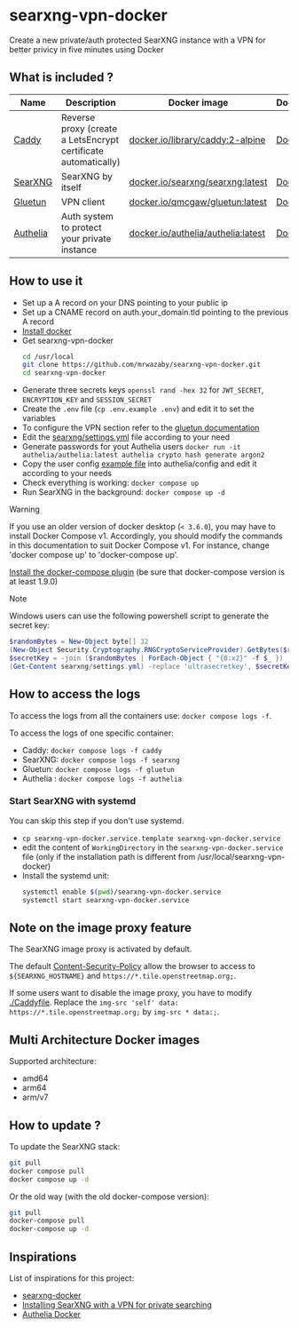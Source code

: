 # searxng-vpn-docker

Create a new private/auth protected SearXNG instance with a VPN for better privicy in five minutes using Docker

## What is included ?

| Name | Description | Docker image | Dockerfile |
| -- | -- | -- | -- |
| [Caddy](https://github.com/caddyserver/caddy)    | Reverse proxy (create a LetsEncrypt certificate automatically) | [docker.io/library/caddy:2-alpine](https://hub.docker.com/_/caddy)               | [Dockerfile](https://github.com/caddyserver/caddy-docker/blob/master/Dockerfile.tmpl) |
| [SearXNG](https://github.com/searxng/searxng)    | SearXNG by itself                                              | [docker.io/searxng/searxng:latest](https://hub.docker.com/r/searxng/searxng)     | [Dockerfile](https://github.com/searxng/searxng/blob/master/Dockerfile)               |
| [Gluetun](https://github.com/qdm12/gluetun)      | VPN client                                                     | [docker.io/qmcgaw/gluetun:latest](https://hub.docker.com/r/qmcgaw/gluetun)       | [Dockerfile](https://github.com/qdm12/gluetun/blob/master/Dockerfile)                 |
| [Authelia](https://github.com/authelia/authelia) | Auth system to protect your private instance                   | [docker.io/authelia/authelia:latest](https://hub.docker.com/r/authelia/authelia) | [Dockerfile](https://github.com/authelia/authelia/blob/master/Dockerfile)             |

## How to use it

- Set up a A record on your DNS pointing to your public ip
- Set up a CNAME record on auth.your_domain.tld pointing to the previous A record
- [Install docker](https://docs.docker.com/install/)
- Get searxng-vpn-docker
  ```sh
  cd /usr/local
  git clone https://github.com/mrwazaby/searxng-vpn-docker.git
  cd searxng-vpn-docker
  ```
- Generate three secrets keys `openssl rand -hex 32` for `JWT_SECRET`, `ENCRYPTION_KEY` and `SESSION_SECRET`
- Create the `.env` file (`cp .env.example .env`) and edit it to set the variables
- To configure the VPN section refer to the [gluetun documentation](https://github.com/qdm12/gluetun-wiki/blob/main/setup/readme.md#setup)
- Edit the [searxng/settings.yml](https://github.com/mrwazaby/searxng-vpn-docker/blob/master/searxng/settings.yml) file according to your need
- Generate passwords for yout Authelia users `docker run -it authelia/authelia:latest authelia crypto hash generate argon2`
- Copy the user config [example file](https://github.com/mrwazaby/searxng-vpn-docker/blob/master/users_database.yml.example) into authelia/config and edit it according to your needs
- Check everything is working: `docker compose up`
- Run SearXNG in the background: `docker compose up -d`

> [!WARNING]  
> If you use an older version of docker desktop (`< 3.6.0`), you may have to install Docker Compose v1.
> Accordingly, you should modify the commands in this documentation to suit Docker Compose v1. For instance, change 'docker compose up' to 'docker-compose up'.
>
> [Install the docker-compose plugin](https://docs.docker.com/compose/install/#scenario-two-install-the-compose-plugin) (be sure that docker-compose version is at least 1.9.0)

> [!NOTE]  
> Windows users can use the following powershell script to generate the secret key:
> ```powershell
> $randomBytes = New-Object byte[] 32
> (New-Object Security.Cryptography.RNGCryptoServiceProvider).GetBytes($randomBytes)
> $secretKey = -join ($randomBytes | ForEach-Object { "{0:x2}" -f $_ })
> (Get-Content searxng/settings.yml) -replace 'ultrasecretkey', $secretKey | Set-Content searxng/settings.yml
> ```

## How to access the logs

To access the logs from all the containers use: `docker compose logs -f`.

To access the logs of one specific container:

- Caddy: `docker compose logs -f caddy`
- SearXNG: `docker compose logs -f searxng`
- Gluetun: `docker compose logs -f gluetun`
- Authelia : `docker compose logs -f authelia` 

### Start SearXNG with systemd

You can skip this step if you don't use systemd.

- ```cp searxng-vpn-docker.service.template searxng-vpn-docker.service```
- edit the content of ```WorkingDirectory``` in the ```searxng-vpn-docker.service``` file (only if the installation path is different from /usr/local/searxng-vpn-docker)
- Install the systemd unit:
  ```sh
  systemctl enable $(pwd)/searxng-vpn-docker.service
  systemctl start searxng-vpn-docker.service
  ```

## Note on the image proxy feature

The SearXNG image proxy is activated by default.

The default [Content-Security-Policy](https://developer.mozilla.org/en-US/docs/Web/HTTP/Headers/Content-Security-Policy) allow the browser to access to ```${SEARXNG_HOSTNAME}``` and ```https://*.tile.openstreetmap.org;```.

If some users want to disable the image proxy, you have to modify [./Caddyfile](https://github.com/mrwazaby/searxng-vpn-docker/blob/master/Caddyfile). Replace the ```img-src 'self' data: https://*.tile.openstreetmap.org;``` by ```img-src * data:;```.

## Multi Architecture Docker images

Supported architecture:

- amd64
- arm64
- arm/v7

## How to update ?

To update the SearXNG stack:

```sh
git pull
docker compose pull
docker compose up -d
```

Or the old way (with the old docker-compose version):

```sh
git pull
docker-compose pull
docker-compose up -d
```

## Inspirations

List of inspirations for this project: 
- [searxng-docker](https://github.com/searxng/searxng-docker)
- [Installing SearXNG with a VPN for private searching](https://sa.mtate.me.uk/posts/2024/installing-searxng/)
- [Authelia Docker](https://www.authelia.com/integration/deployment/docker/)
